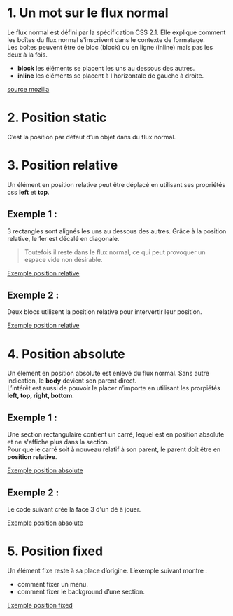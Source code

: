 
# 1. Un mot sur le flux normal 
Le flux normal est défini par la spécification CSS 2.1. Elle explique comment les boîtes du flux normal s'inscrivent dans le contexte de formatage.  
Les boîtes peuvent être de bloc (block) ou en ligne (inline) mais pas les deux à la fois. 
*  __block__ les éléments se placent les uns au dessous des autres.
*  __inline__ les éléments se placent à l'horizontale de gauche à droite.  

[source mozilla](https://developer.mozilla.org/fr/docs/Web/CSS/CSS_Flow_Layout/Disposition_de_bloc_en_ligne_avec_flux_normal)  

# 2. Position static
C’est la position par défaut d’un objet dans du flux normal.
# 3. Position relative
Un élément en position relative peut être déplacé en utilisant ses propriétés css __left__ et __top__.
## Exemple 1 : 
3 rectangles sont alignés les uns au dessous des autres. Grâce à la position relative, le 1er est décalé en diagonale. 
> Toutefois il reste dans le flux normal, ce qui peut provoquer un espace vide non désirable.  

[Exemple position relative](https://codepen.io/seasgit/pen/NWMgMdB)

## Exemple 2 :
Deux blocs utilisent la position relative pour intervertir leur position.  

[Exemple position relative](https://codepen.io/seasgit/pen/OJZgZmQ)

# 4. Position absolute
Un élement en position absolute est enlevé du flux normal. Sans autre indication, le  __body__ devient son parent direct.    
L’intérêt est aussi de pouvoir le placer n’importe en utilisant les prorpiétés __left, top, right, bottom__. 
## Exemple 1 : 
Une section rectangulaire contient un carré, lequel est en position absolute et ne s'affiche plus dans la section.      
Pour que le carré soit à nouveau relatif à son parent, le parent doit être en  __position relative__.

[Exemple position absolute](https://codepen.io/seasgit/pen/rNvwvGB)

## Exemple 2 :
Le code suivant crée la face 3 d'un dé à jouer.

[Exemple position absolute](https://codepen.io/seasgit/pen/OJZgZQZ)

# 5. Position fixed
Un élément fixe reste à sa place d’origine. L’exemple suivant montre  :
* comment fixer un menu. 
* comment fixer le background d’une section.

[Exemple position fixed](https://codepen.io/seasgit/pen/LYmLmrx)